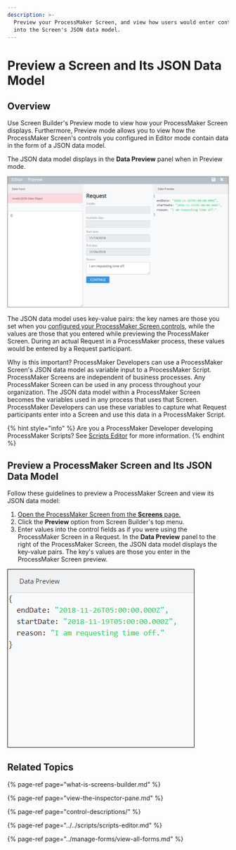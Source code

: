 ```yaml
---
description: >-
  Preview your ProcessMaker Screen, and view how users would enter control data
  into the Screen's JSON data model.
---
```


# Preview a Screen and Its JSON Data Model

## Overview

Use Screen Builder's Preview mode to view how your ProcessMaker Screen displays. Furthermore, Preview mode allows you to view how the ProcessMaker Screen's controls you configured in Editor mode contain data in the form of a JSON data model.

The JSON data model displays in the **Data Preview** panel when in Preview mode.

![Screens Builder displaying the Data Preview panel in Preview mode](../../../.gitbook/assets/preview-mode-screens-builder-processes.png)

The JSON data model uses key-value pairs: the key names are those you set when you [configured your ProcessMaker Screen controls](control-descriptions/), while the values are those that you entered while previewing the ProcessMaker Screen. During an actual Request in a ProcessMaker process, these values would be entered by a Request participant.

Why is this important? ProcessMaker Developers can use a ProcessMaker Screen's JSON data model as variable input to a ProcessMaker Script. ProcessMaker Screens are independent of business processes. Any ProcessMaker Screen can be used in any process throughout your organization. The JSON data model within a ProcessMaker Screen becomes the variables used in any process that uses that Screen. ProcessMaker Developers can use these variables to capture what Request participants enter into a Screen and use this data in a ProcessMaker Script.

{% hint style="info" %}
Are you a ProcessMaker Developer developing ProcessMaker Scripts? See [Scripts Editor](../../scripts/scripts-editor.md) for more information.
{% endhint %}

## Preview a ProcessMaker Screen and Its JSON Data Model

Follow these guidelines to preview a ProcessMaker Screen and view its JSON data model:

1. [Open the ProcessMaker Screen from the **Screens** page.](../manage-forms/view-all-forms.md)
2. Click the **Preview** option from Screen Builder's top menu.
3. Enter values into the control fields as if you were using the ProcessMaker Screen in a Request. In the **Data Preview** panel to the right of the ProcessMaker Screen, the JSON data model displays the key-value pairs. The key's values are those you enter in the ProcessMaker Screen preview.

![Data Preview panel displaying the JSON data model in Preview mode](../../../.gitbook/assets/data-preview-panel-screen-builder-processes.png)

## Related Topics

{% page-ref page="what-is-screens-builder.md" %}

{% page-ref page="view-the-inspector-pane.md" %}

{% page-ref page="control-descriptions/" %}

{% page-ref page="../../scripts/scripts-editor.md" %}

{% page-ref page="../manage-forms/view-all-forms.md" %}

